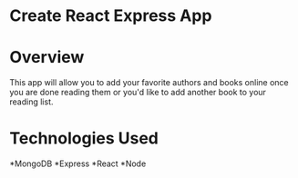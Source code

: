 # Create React Express App

# Overview
This app will allow you to add your favorite authors and books online once you are done reading them or you'd like to add another book to your reading list.
# Technologies Used
*MongoDB
*Express
*React
*Node
